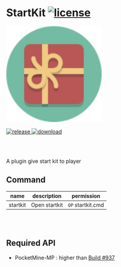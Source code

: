 # StartKit [![license](https://img.shields.io/github/license/Blugin/StartKit-PMMP.svg?label=License)](LICENSE)
<img src="./assets/icon/index.svg" height="256" width="256">  

[![release](https://img.shields.io/github/release/Blugin/StartKit-PMMP.svg?label=Release) ![download](https://img.shields.io/github/downloads/Blugin/StartKit-PMMP/total.svg?label=Download)](https://github.com/Blugin/StartKit-PMMP/releases/latest)
  
<br/><br/>

A plugin give start kit to player  
  
## Command
| name     | description   | permission        |
| :------: | :-----------: | :---------------: |
| startkit | Open startkit | `OP` startkit.cmd |
  
<br/><br/>
  
## Required API
- PocketMine-MP : higher than [Build #937](https://jenkins.pmmp.io/job/PocketMine-MP/937)